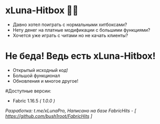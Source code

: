 # xLuna-Hitbox 🧑‍💻
 - Давно хотел поиграть с нормальными хитбоксами?
 - Нету денег на платные модификации с большими функциями?
 - Хочется уже играть с читами но не качать клиенты?
   
# Не беда! Ведь есть xLuna-Hitbox!
 - Открытый исходный код!
 - Большой функционал
 - Обновления и многое другое!

#Доступные версии:
- Fabric 1.16.5 *( 1.0.0 )*

*Разработка:
   t.me/xLunaPro, Написано на базе FabricHits - [ https://github.com/bush1root/FabricHits ]*
